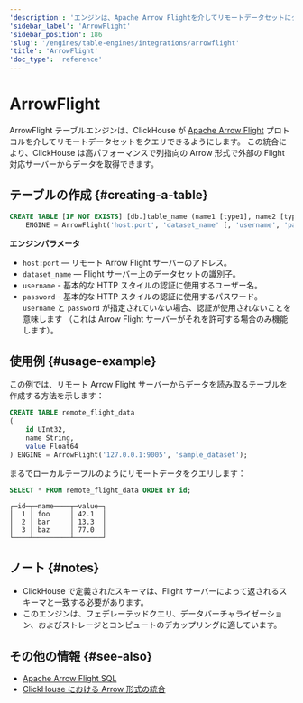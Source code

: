 ```yaml
---
'description': 'エンジンは、Apache Arrow Flightを介してリモートデータセットにクエリを実行することを可能にします。'
'sidebar_label': 'ArrowFlight'
'sidebar_position': 186
'slug': '/engines/table-engines/integrations/arrowflight'
'title': 'ArrowFlight'
'doc_type': 'reference'
---
```



# ArrowFlight

ArrowFlight テーブルエンジンは、ClickHouse が [Apache Arrow Flight](https://arrow.apache.org/docs/format/Flight.html) プロトコルを介してリモートデータセットをクエリできるようにします。
この統合により、ClickHouse は高パフォーマンスで列指向の Arrow 形式で外部の Flight 対応サーバーからデータを取得できます。

## テーブルの作成 {#creating-a-table}

```sql
CREATE TABLE [IF NOT EXISTS] [db.]table_name (name1 [type1], name2 [type2], ...)
    ENGINE = ArrowFlight('host:port', 'dataset_name' [, 'username', 'password']);
```

**エンジンパラメータ**

* `host:port` — リモート Arrow Flight サーバーのアドレス。
* `dataset_name` — Flight サーバー上のデータセットの識別子。
* `username` - 基本的な HTTP スタイルの認証に使用するユーザー名。
* `password` - 基本的な HTTP スタイルの認証に使用するパスワード。
`username` と `password` が指定されていない場合、認証が使用されないことを意味します
（これは Arrow Flight サーバーがそれを許可する場合のみ機能します）。

## 使用例 {#usage-example}

この例では、リモート Arrow Flight サーバーからデータを読み取るテーブルを作成する方法を示します：

```sql
CREATE TABLE remote_flight_data
(
    id UInt32,
    name String,
    value Float64
) ENGINE = ArrowFlight('127.0.0.1:9005', 'sample_dataset');
```

まるでローカルテーブルのようにリモートデータをクエリします：

```sql
SELECT * FROM remote_flight_data ORDER BY id;
```

```text
┌─id─┬─name────┬─value─┐
│  1 │ foo     │ 42.1  │
│  2 │ bar     │ 13.3  │
│  3 │ baz     │ 77.0  │
└────┴─────────┴───────┘
```

## ノート {#notes}

* ClickHouse で定義されたスキーマは、Flight サーバーによって返されるスキーマと一致する必要があります。
* このエンジンは、フェデレーテッドクエリ、データバーチャライゼーション、およびストレージとコンピュートのデカップリングに適しています。

## その他の情報 {#see-also}

* [Apache Arrow Flight SQL](https://arrow.apache.org/docs/format/FlightSql.html)
* [ClickHouse における Arrow 形式の統合](/interfaces/formats/Arrow)
